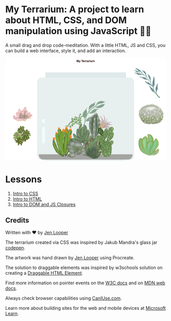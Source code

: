 # My Terrarium: A project to learn about HTML, CSS, and DOM manipulation using JavaScript 🌵🌱

A small drag and drop code-meditation. With a little HTML, JS and CSS, you can build a web interface, style it, and add an interaction.

![my terrarium](images/screenshot_gray.png)

# Lessons

1. [Intro to CSS](./1-intro-to-css/README.md)
2. [Intro to HTML](./2-intro-to-html/README.md)
3. [Intro to DOM and JS Closures](./3-intro-to-DOM-and-js-closures/README.md)

## Credits

Written with ♥️  by [Jen Looper](https://www.twitter.com/jenlooper)

The terrarium created via CSS was inspired by Jakub Mandra's glass jar [codepen](https://codepen.io/Rotarepmi/pen/rjpNZY).

The artwork was hand drawn by [Jen Looper](http://jenlooper.com) using Procreate.

The solution to draggable elements was inspired by w3schools solution on creating a [Draggable HTML Element](https://www.w3schools.com/howto/howto_js_draggable.asp).

Find more information on pointer events on the [W3C docs](https://www.w3.org/TR/pointerevents1/) and on [MDN web docs](https://developer.mozilla.org/en-US/docs/Web/API/Pointer_events).

Always check browser capabilities using [CanIUse.com](https://caniuse.com/).

Learn more about building sites for the web and mobile devices at [Microsoft Learn](https://docs.microsoft.com/learn/modules/build-simple-website/?WT.mc_id=webdev101-github-jelooper).
